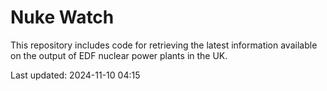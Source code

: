 # Nuke Watch

This repository includes code for retrieving the latest information available on the output of EDF nuclear power plants in the UK.

Last updated: 2024-11-10 04:15